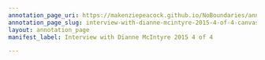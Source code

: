 ```yaml
---
annotation_page_uri: https://makenziepeacock.github.io/NoBoundaries/annotations/interview-with-dianne-mcintyre-2015-4-of-4-canvas-1-00-00-43.json
annotation_page_slug: interview-with-dianne-mcintyre-2015-4-of-4-canvas-1-00-00-43
layout: annotation_page
manifest_label: Interview with Dianne McIntyre 2015 4 of 4

---
```

